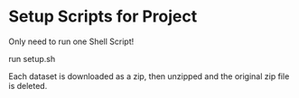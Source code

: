 # Setup Scripts for Project

Only need to run one Shell Script!

run setup.sh

Each dataset is downloaded as a zip, then unzipped and the original zip file is deleted. 

